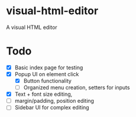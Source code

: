 # visual-html-editor
A visual HTML editor

# Todo
- [X] Basic index page for testing
- [X] Popup UI on element click
    - [X] Button functionality
    - [ ] Organized menu creation, setters for inputs
- [X] Text + font size editing,
- [ ] margin/padding, position editing
- [ ] Sidebar UI for complex editing
